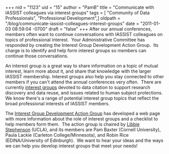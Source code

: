 +++
nid = "1123"
uid = "15"
author = "PamB"
title = "Communicate with IASSIST colleagues via interest groups"
tags = [ "Community of Data Professionals", "Professional Development",]
oldpath = "/blog/communicate-iassist-colleagues-interest-groups"
date = "2011-01-03 08:59:04 -0700"
draft = "false"
+++
After our annual conferences, members often want to continue
conversations with IASSIST colleagues on topics of professional
interest.  Your Administrative Committee has responded by creating the
Interest Group Development Action Group.  Its charge is to identify and
help form interest groups so members can continue those conversations.

An interest group is a great way to share information on a topic of
mutual interest, learn more about it, and share that knowledge with the
larger IASSIST membership. Interest groups also help you stay connected
to other members if you can't attend the annual conferences very often. 
There are currently [interest
groups](http://www.iassistdata.org/about/committees.html#interest)
devoted to data citation to support research discovery and data reuse,
and issues related to human subject protections. We know there's a range
of potential interest group topics that reflect the broad professional
interests of IASSIST members.

The [Interest Group Development Action
Group](http://www.iassistdata.org/about/all-about-interest-groups) has
developed a web page with more information about the role of interest
groups and a checklist to help members form them.  The action group is
chaired by [Libbie Stephenson](mailto:libbie@ucla.edu) (UCLA), and its
members are Pam Baxter (Cornell University), Paula Lackie (Carleton
College/Minnesota), and Robin Rice (EDINA/University of Edinburgh).  We
want to hear your ideas and the ways we can help you develop interest
groups that meet your needs!

 
